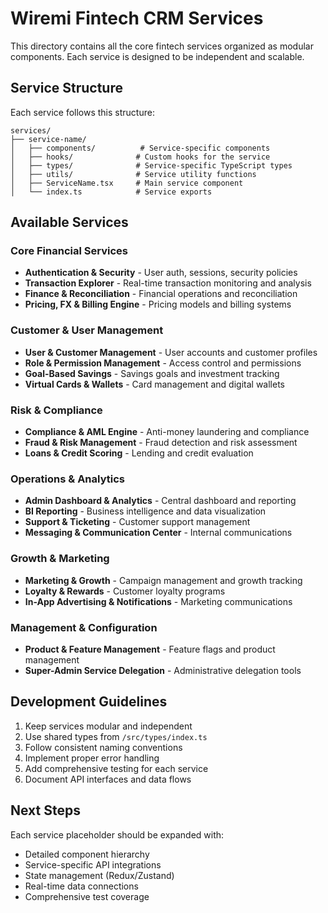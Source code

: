 # Wiremi Fintech CRM Services

This directory contains all the core fintech services organized as modular components. Each service is designed to be independent and scalable.

## Service Structure

Each service follows this structure:
```
services/
├── service-name/
│   ├── components/          # Service-specific components
│   ├── hooks/              # Custom hooks for the service
│   ├── types/              # Service-specific TypeScript types
│   ├── utils/              # Service utility functions
│   ├── ServiceName.tsx     # Main service component
│   └── index.ts            # Service exports
```

## Available Services

### Core Financial Services
- **Authentication & Security** - User auth, sessions, security policies
- **Transaction Explorer** - Real-time transaction monitoring and analysis
- **Finance & Reconciliation** - Financial operations and reconciliation
- **Pricing, FX & Billing Engine** - Pricing models and billing systems

### Customer & User Management
- **User & Customer Management** - User accounts and customer profiles
- **Role & Permission Management** - Access control and permissions
- **Goal-Based Savings** - Savings goals and investment tracking
- **Virtual Cards & Wallets** - Card management and digital wallets

### Risk & Compliance
- **Compliance & AML Engine** - Anti-money laundering and compliance
- **Fraud & Risk Management** - Fraud detection and risk assessment
- **Loans & Credit Scoring** - Lending and credit evaluation

### Operations & Analytics
- **Admin Dashboard & Analytics** - Central dashboard and reporting
- **BI Reporting** - Business intelligence and data visualization
- **Support & Ticketing** - Customer support management
- **Messaging & Communication Center** - Internal communications

### Growth & Marketing
- **Marketing & Growth** - Campaign management and growth tracking
- **Loyalty & Rewards** - Customer loyalty programs
- **In-App Advertising & Notifications** - Marketing communications

### Management & Configuration
- **Product & Feature Management** - Feature flags and product management
- **Super-Admin Service Delegation** - Administrative delegation tools

## Development Guidelines

1. Keep services modular and independent
2. Use shared types from `/src/types/index.ts`
3. Follow consistent naming conventions
4. Implement proper error handling
5. Add comprehensive testing for each service
6. Document API interfaces and data flows

## Next Steps

Each service placeholder should be expanded with:
- Detailed component hierarchy
- Service-specific API integrations
- State management (Redux/Zustand)
- Real-time data connections
- Comprehensive test coverage